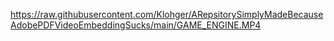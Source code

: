 https://raw.githubusercontent.com/Klohger/ARepsitorySimplyMadeBecauseAdobePDFVideoEmbeddingSucks/main/GAME_ENGINE.MP4
